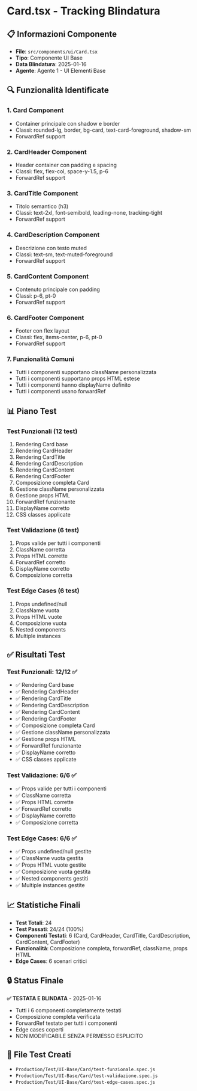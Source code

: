 # Card.tsx - Tracking Blindatura

## 📋 Informazioni Componente
- **File**: `src/components/ui/Card.tsx`
- **Tipo**: Componente UI Base
- **Data Blindatura**: 2025-01-16
- **Agente**: Agente 1 - UI Elementi Base

## 🔍 Funzionalità Identificate

### 1. Card Component
- Container principale con shadow e border
- Classi: rounded-lg, border, bg-card, text-card-foreground, shadow-sm
- ForwardRef support

### 2. CardHeader Component
- Header container con padding e spacing
- Classi: flex, flex-col, space-y-1.5, p-6
- ForwardRef support

### 3. CardTitle Component
- Titolo semantico (h3)
- Classi: text-2xl, font-semibold, leading-none, tracking-tight
- ForwardRef support

### 4. CardDescription Component
- Descrizione con testo muted
- Classi: text-sm, text-muted-foreground
- ForwardRef support

### 5. CardContent Component
- Contenuto principale con padding
- Classi: p-6, pt-0
- ForwardRef support

### 6. CardFooter Component
- Footer con flex layout
- Classi: flex, items-center, p-6, pt-0
- ForwardRef support

### 7. Funzionalità Comuni
- Tutti i componenti supportano className personalizzata
- Tutti i componenti supportano props HTML estese
- Tutti i componenti hanno displayName definito
- Tutti i componenti usano forwardRef

## 📊 Piano Test

### Test Funzionali (12 test)
1. Rendering Card base
2. Rendering CardHeader
3. Rendering CardTitle
4. Rendering CardDescription
5. Rendering CardContent
6. Rendering CardFooter
7. Composizione completa Card
8. Gestione className personalizzata
9. Gestione props HTML
10. ForwardRef funzionante
11. DisplayName corretto
12. CSS classes applicate

### Test Validazione (6 test)
1. Props valide per tutti i componenti
2. ClassName corretta
3. Props HTML corrette
4. ForwardRef corretto
5. DisplayName corretto
6. Composizione corretta

### Test Edge Cases (6 test)
1. Props undefined/null
2. ClassName vuota
3. Props HTML vuote
4. Composizione vuota
5. Nested components
6. Multiple instances

## ✅ Risultati Test

### Test Funzionali: 12/12 ✅
- ✅ Rendering Card base
- ✅ Rendering CardHeader
- ✅ Rendering CardTitle
- ✅ Rendering CardDescription
- ✅ Rendering CardContent
- ✅ Rendering CardFooter
- ✅ Composizione completa Card
- ✅ Gestione className personalizzata
- ✅ Gestione props HTML
- ✅ ForwardRef funzionante
- ✅ DisplayName corretto
- ✅ CSS classes applicate

### Test Validazione: 6/6 ✅
- ✅ Props valide per tutti i componenti
- ✅ ClassName corretta
- ✅ Props HTML corrette
- ✅ ForwardRef corretto
- ✅ DisplayName corretto
- ✅ Composizione corretta

### Test Edge Cases: 6/6 ✅
- ✅ Props undefined/null gestite
- ✅ ClassName vuota gestita
- ✅ Props HTML vuote gestite
- ✅ Composizione vuota gestita
- ✅ Nested components gestiti
- ✅ Multiple instances gestite

## 📈 Statistiche Finali
- **Test Totali**: 24
- **Test Passati**: 24/24 (100%)
- **Componenti Testati**: 6 (Card, CardHeader, CardTitle, CardDescription, CardContent, CardFooter)
- **Funzionalità**: Composizione completa, forwardRef, className, props HTML
- **Edge Cases**: 6 scenari critici

## 🔒 Status Finale
**✅ TESTATA E BLINDATA** - 2025-01-16
- Tutti i 6 componenti completamente testati
- Composizione completa verificata
- ForwardRef testato per tutti i componenti
- Edge cases coperti
- NON MODIFICABILE SENZA PERMESSO ESPLICITO

## 📁 File Test Creati
- `Production/Test/UI-Base/Card/test-funzionale.spec.js`
- `Production/Test/UI-Base/Card/test-validazione.spec.js`
- `Production/Test/UI-Base/Card/test-edge-cases.spec.js`
